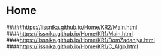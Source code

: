 # Home
#####https://lissnika.github.io/Home/KR2/Main.html
####https://lissnika.github.io/Home/KR1/Main.html
####https://lissnika.github.io/Home/KR1/DomZadaniya.html
####https://lissnika.github.io/Home/KR1/C_Algo.html

